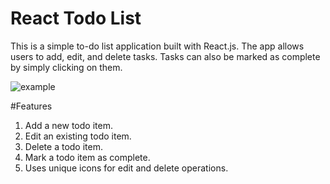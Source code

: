 
# React Todo List

This is a simple to-do list application built with React.js. The app allows users to add, edit, and delete tasks. Tasks can also be marked as complete by simply clicking on them.


![example](https://github.com/youssefa123/todo/assets/79177105/d21f490d-4957-4a1b-a3a3-dcbcf4c539ac)

#Features 

1. Add a new todo item.
2. Edit an existing todo item.
3. Delete a todo item.
4. Mark a todo item as complete.
5. Uses unique icons for edit and delete operations.
